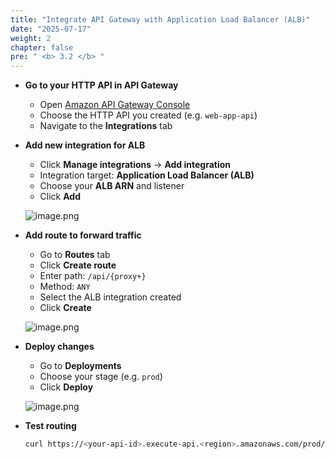 ```yaml
---
title: "Integrate API Gateway with Application Load Balancer (ALB)"
date: "2025-07-17"
weight: 2
chapter: false
pre: " <b> 3.2 </b> "
---
```


- **Go to your HTTP API in API Gateway**

    - Open [Amazon API Gateway Console](https://console.aws.amazon.com/apigateway/)
    - Choose the HTTP API you created (e.g. `web-app-api`)
    - Navigate to the **Integrations** tab

- **Add new integration for ALB**

    - Click **Manage integrations** → **Add integration**
    - Integration target: **Application Load Balancer (ALB)**
    - Choose your **ALB ARN** and listener
    - Click **Add**

    ![image.png](/images/api_gateway/integrate_alb_step1.png)

- **Add route to forward traffic**

    - Go to **Routes** tab
    - Click **Create route**
    - Enter path: `/api/{proxy+}`
    - Method: `ANY`
    - Select the ALB integration created
    - Click **Create**

    ![image.png](/images/api_gateway/integrate_alb_route.png)

- **Deploy changes**

    - Go to **Deployments**
    - Choose your stage (e.g. `prod`)
    - Click **Deploy**

    ![image.png](/images/api_gateway/integrate_alb_deploy.png)

- **Test routing**

    ```bash
    curl https://<your-api-id>.execute-api.<region>.amazonaws.com/prod/api/health
    ```
